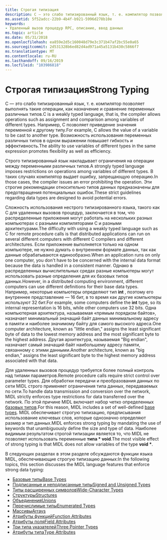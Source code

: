 ```yaml
---
title: Строгая типизация
description: C — это слабо типизированный язык, т. е. компилятор позволяет выполнять такие операции, как назначение и сравнение переменных различных типов.
ms.assetid: 5f52adcc-22b9-4b4f-b921-5996d278b10e
keywords:
- Удаленный вызов процедур RPC, описание, ввод данных
ms.topic: article
ms.date: 05/31/2018
ms.openlocfilehash: ea859e2d5c160048d79e3c371b47af2bc55e0a65
ms.sourcegitcommit: 2d531328b6ed82d4ad971a45a5131b430c5866f7
ms.translationtype: MT
ms.contentlocale: ru-RU
ms.lasthandoff: 09/16/2019
ms.locfileid: "103986818"
---
```

# <a name="strong-typing"></a><span data-ttu-id="bba83-104">Строгая типизация</span><span class="sxs-lookup"><span data-stu-id="bba83-104">Strong Typing</span></span>

<span data-ttu-id="bba83-105">C — это слабо типизированный язык, т. е. компилятор позволяет выполнять такие операции, как назначение и сравнение переменных различных типов.</span><span class="sxs-lookup"><span data-stu-id="bba83-105">C is a weakly typed language, that is, the compiler allows operations such as assignment and comparison among variables of different types.</span></span> <span data-ttu-id="bba83-106">Например, C позволяет приведение значения переменной к другому типу.</span><span class="sxs-lookup"><span data-stu-id="bba83-106">For example, C allows the value of a variable to be cast to another type.</span></span> <span data-ttu-id="bba83-107">Возможность использования переменных различных типов в одном выражении повышает гибкость и эффективность.</span><span class="sxs-lookup"><span data-stu-id="bba83-107">The ability to use variables of different types in the same expression promotes flexibility as well as efficiency.</span></span>

<span data-ttu-id="bba83-108">Строго типизированный язык накладывает ограничения на операции между переменными различных типов.</span><span class="sxs-lookup"><span data-stu-id="bba83-108">A strongly typed language imposes restrictions on operations among variables of different types.</span></span> <span data-ttu-id="bba83-109">В таких случаях компилятор выдает ошибку, запрещающую операцию.</span><span class="sxs-lookup"><span data-stu-id="bba83-109">In those cases, the compiler issues an error prohibiting the operation.</span></span> <span data-ttu-id="bba83-110">Эти строгие рекомендации относительно типов данных предназначены для предотвращения потенциальных ошибок.</span><span class="sxs-lookup"><span data-stu-id="bba83-110">These strict guidelines regarding data types are designed to avoid potential errors.</span></span>

<span data-ttu-id="bba83-111">Сложность использования нестрого типизированного языка, такого как C для удаленных вызовов процедур, заключается в том, что распределенные приложения могут работать на нескольких разных компьютерах с разными компиляторами C и разными архитектурами.</span><span class="sxs-lookup"><span data-stu-id="bba83-111">The difficulty with using a weakly typed language such as C for remote procedure calls is that distributed applications can run on several different computers with different C compilers and different architectures.</span></span> <span data-ttu-id="bba83-112">Если приложение выполняется только на одном компьютере, не нужно думать о внутреннем формате данных, так как данные обрабатываются единообразно.</span><span class="sxs-lookup"><span data-stu-id="bba83-112">When an application runs on only one computer, you don't have to be concerned with the internal data format because the data is handled in a consistent manner.</span></span> <span data-ttu-id="bba83-113">Однако в распределенных вычислительных средах разные компьютеры могут использовать разные определения для их базовых типов данных.</span><span class="sxs-lookup"><span data-stu-id="bba83-113">However, in a distributed computing environment, different computers can use different definitions for their base data types.</span></span> <span data-ttu-id="bba83-114">Например, некоторые компьютеры определяют тип **int** , поэтому его внутреннее представление — 16 бит, в то время как другие компьютеры используют 32 бит.</span><span class="sxs-lookup"><span data-stu-id="bba83-114">For example, some computers define the **int** type, so its internal representation is 16 bits, while other computers use 32 bits.</span></span> <span data-ttu-id="bba83-115">Одна компьютерная архитектура, называемая «прямым порядком байтов», назначает минимальный значащий байт данных минимальному адресу в памяти и наиболее значимому байту для самого высокого адреса.</span><span class="sxs-lookup"><span data-stu-id="bba83-115">One computer architecture, known as "little endian," assigns the least significant byte of data to the lowest memory address and the most significant byte to the highest address.</span></span> <span data-ttu-id="bba83-116">Другая архитектура, называемая "Big endian", назначает самый значащий байт наибольшему адресу памяти, связанному с этими данными.</span><span class="sxs-lookup"><span data-stu-id="bba83-116">Another architecture, known as "big endian," assigns the least significant byte to the highest memory address associated with that data.</span></span>

<span data-ttu-id="bba83-117">Для удаленных вызовов процедур требуется более полный контроль над типами параметров.</span><span class="sxs-lookup"><span data-stu-id="bba83-117">Remote procedure calls require strict control over parameter types.</span></span> <span data-ttu-id="bba83-118">Для обработки передачи и преобразования данных по сети MIDL строго применяет ограничения типа данных, передаваемых по сети.</span><span class="sxs-lookup"><span data-stu-id="bba83-118">To handle data transmission and conversion over the network, MIDL strictly enforces type restrictions for data transferred over the network.</span></span> <span data-ttu-id="bba83-119">По этой причине MIDL включает набор четко определенных [базовых типов](base-types.md).</span><span class="sxs-lookup"><span data-stu-id="bba83-119">For this reason, MIDL includes a set of well-defined [base types](base-types.md).</span></span> <span data-ttu-id="bba83-120">MIDL обеспечивает строгую типизацию, предписывания использование ключевых слов, которые однозначно определяют размер и тип данных.</span><span class="sxs-lookup"><span data-stu-id="bba83-120">MIDL enforces strong typing by mandating the use of keywords that unambiguously define the size and type of data.</span></span> <span data-ttu-id="bba83-121">Наиболее видимым результатом строгой типизации является то, что MIDL не позволяет использовать переменные **типа \* void**.</span><span class="sxs-lookup"><span data-stu-id="bba83-121">The most visible effect of strong typing is that MIDL does not allow variables of the type **void \***.</span></span>

<span data-ttu-id="bba83-122">В следующих разделах в этом разделе обсуждаются функции языка MIDL, обеспечивающие строгую типизацию данных:</span><span class="sxs-lookup"><span data-stu-id="bba83-122">In the following topics, this section discusses the MIDL language features that enforce strong data typing:</span></span>

-   [<span data-ttu-id="bba83-123">Базовые типы</span><span class="sxs-lookup"><span data-stu-id="bba83-123">Base Types</span></span>](base-types.md)
-   [<span data-ttu-id="bba83-124">Подписанные и неподписанные типы</span><span class="sxs-lookup"><span data-stu-id="bba83-124">Signed and Unsigned Types</span></span>](signed-and-unsigned-types.md)
-   [<span data-ttu-id="bba83-125">Типы расширенных символов</span><span class="sxs-lookup"><span data-stu-id="bba83-125">Wide-Character Types</span></span>](wide-character-types.md)
-   [<span data-ttu-id="bba83-126">Структуры</span><span class="sxs-lookup"><span data-stu-id="bba83-126">Structures</span></span>](structures.md)
-   [<span data-ttu-id="bba83-127">Объединения</span><span class="sxs-lookup"><span data-stu-id="bba83-127">Unions</span></span>](unions.md)
-   [<span data-ttu-id="bba83-128">Перечислимые типы</span><span class="sxs-lookup"><span data-stu-id="bba83-128">Enumerated Types</span></span>](enumerated-types.md)
-   [<span data-ttu-id="bba83-129">Массивы</span><span class="sxs-lookup"><span data-stu-id="bba83-129">Arrays</span></span>](arrays.md)
-   [<span data-ttu-id="bba83-130">Атрибуты функций</span><span class="sxs-lookup"><span data-stu-id="bba83-130">Function Attributes</span></span>](function-attributes.md)
-   [<span data-ttu-id="bba83-131">Атрибуты поля</span><span class="sxs-lookup"><span data-stu-id="bba83-131">Field Attributes</span></span>](field-attributes.md)
-   [<span data-ttu-id="bba83-132">Три типа указателей</span><span class="sxs-lookup"><span data-stu-id="bba83-132">Three Pointer Types</span></span>](three-pointer-types.md)
-   [<span data-ttu-id="bba83-133">Атрибуты типа</span><span class="sxs-lookup"><span data-stu-id="bba83-133">Type Attributes</span></span>](type-attributes.md)

 

 




